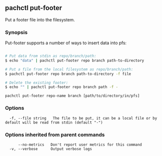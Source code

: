 ## pachctl put-footer

Put a footer file into the filesystem.

### Synopsis


Put-footer supports a number of ways to insert data into pfs:
```sh

# Put data from stdin as repo/branch/path:
$ echo "data" | pachctl put-footer repo branch path-to-directory

# Put a file from the local filesystem as repo/branch/path:
$ pachctl put-footer repo branch path-to-directory -f file

# Delete the existing footer:
$ echo "" | pachctl put-footer repo branch path -f -

```

```
pachctl put-footer repo-name branch [path/to/directory/in/pfs]
```

### Options

```
  -f, --file string   The file to be put, it can be a local file or by default will be read from stdin (default "-")
```

### Options inherited from parent commands

```
      --no-metrics   Don't report user metrics for this command
  -v, --verbose      Output verbose logs
```


